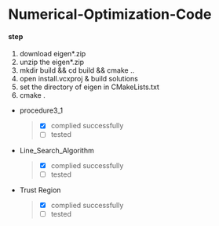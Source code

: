 # Numerical-Optimization-Code
#### step
1. download eigen*.zip
2. unzip the eigen*.zip
3. mkdir build && cd build && cmake ..
4. open install.vcxproj & build solutions
5. set the directory of eigen in CMakeLists.txt
6. cmake .

- procedure3_1
  > - [x] complied successfully
  > - [ ] tested   

- Line_Search_Algorithm
  > - [x] complied successfully
  > - [ ] tested

- Trust Region
  > - [x] complied successfully
  > - [ ] tested